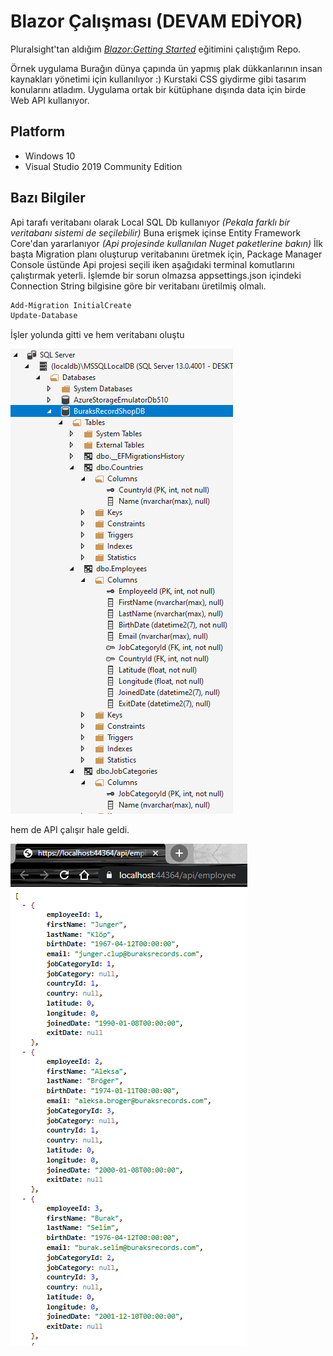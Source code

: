 # Blazor Çalışması (DEVAM EDİYOR)

Pluralsight'tan aldığım _[Blazor:Getting Started](https://app.pluralsight.com/library/courses/getting-started-blazor/table-of-contents)_ eğitimini çalıştığım Repo.

Örnek uygulama Burağın dünya çapında ün yapmış plak dükkanlarının insan kaynakları yönetimi için kullanılıyor :) Kurstaki CSS giydirme gibi tasarım konularını atladım. Uygulama ortak bir kütüphane dışında data için birde Web API kullanıyor.

## Platform

- Windows 10
- Visual Studio 2019 Community Edition

## Bazı Bilgiler

Api tarafı veritabanı olarak Local SQL Db kullanıyor _(Pekala farklı bir veritabanı sistemi de seçilebilir)_ Buna erişmek içinse Entity Framework Core'dan yararlanıyor _(Api projesinde kullanılan Nuget paketlerine bakın)_ İlk başta Migration planı oluşturup veritabanını üretmek için, Package Manager Console üstünde Api projesi seçili iken aşağıdaki terminal komutlarını çalıştırmak yeterli. İşlemde bir sorun olmazsa appsettings.json içindeki Connection String bilgisine göre bir veritabanı üretilmiş olmalı.

```bash
Add-Migration InitialCreate
Update-Database
```

İşler yolunda gitti ve hem veritabanı oluştu 

![./assets/screenshot_2.png](./assets/screenshot_2.png)

hem de API çalışır hale geldi.

![./assets/screenshot_1.png](./assets/screenshot_1.png)